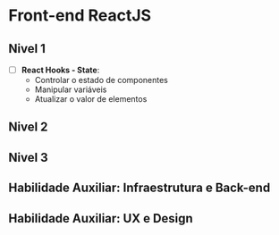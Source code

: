 # Front-end ReactJS
## Nivel 1







- [ ] **React Hooks - State**:
   - Controlar o estado de componentes
   - Manipular variáveis
   - Atualizar o valor de elementos


## Nivel 2

















## Nivel 3









## Habilidade Auxiliar: Infraestrutura e Back-end 






## Habilidade Auxiliar: UX e Design 





